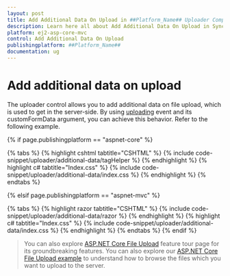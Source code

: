 ```yaml
---
layout: post
title: Add Additional Data On Upload in ##Platform_Name## Uploader Component
description: Learn here all about Add Additional Data On Upload in Syncfusion ##Platform_Name## Uploader component of Syncfusion Essential JS 2 and more.
platform: ej2-asp-core-mvc
control: Add Additional Data On Upload
publishingplatform: ##Platform_Name##
documentation: ug
---
```



# Add additional data on upload

The uploader control allows you to add additional data on file upload, which is used to get in the server-side.
By using [uploading](https://help.syncfusion.com/cr/aspnetcore-js2/Syncfusion.EJ2.Inputs.Uploader.html#Syncfusion_EJ2_Inputs_Uploader_Uploading) event and its customFormData argument, you can achieve this behavior. Refer to the following example.

{% if page.publishingplatform == "aspnet-core" %}

{% tabs %}
{% highlight cshtml tabtitle="CSHTML" %}
{% include code-snippet/uploader/additional-data/tagHelper %}
{% endhighlight %}
{% highlight c# tabtitle="Index.css" %}
{% include code-snippet/uploader/additional-data/index.css %}
{% endhighlight %}
{% endtabs %}

{% elsif page.publishingplatform == "aspnet-mvc" %}

{% tabs %}
{% highlight razor tabtitle="CSHTML" %}
{% include code-snippet/uploader/additional-data/razor %}
{% endhighlight %}
{% highlight c# tabtitle="Index.css" %}
{% include code-snippet/uploader/additional-data/index.css %}
{% endhighlight %}
{% endtabs %}
{% endif %}



> You can also explore [ASP.NET Core File Upload](https://www.syncfusion.com/aspnet-core-ui-controls/file-upload) feature tour page for its groundbreaking features. You can also explore our [ASP.NET Core File Upload example](https://ej2.syncfusion.com/aspnetcore/Uploader/DefaultFunctionalities#/material) to understand how to browse the files which you want to upload to the server.
